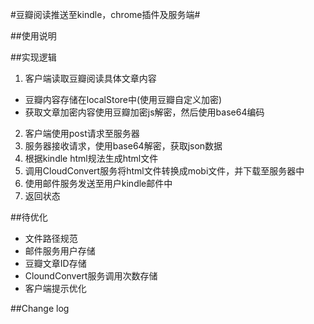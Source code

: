 #豆瓣阅读推送至kindle，chrome插件及服务端#

##使用说明


##实现逻辑
1. 客户端读取豆瓣阅读具体文章内容
  + 豆瓣内容存储在localStore中(使用豆瓣自定义加密)
  + 获取文章加密内容使用豆瓣加密js解密，然后使用base64编码
2. 客户端使用post请求至服务器
3. 服务器接收请求，使用base64解密，获取json数据
4. 根据kindle html规法生成html文件
5. 调用CloudConvert服务将html文件转换成mobi文件，并下载至服务器中
6. 使用邮件服务发送至用户kindle邮件中
7. 返回状态

##待优化
+ 文件路径规范
+ 邮件服务用户存储
+ 豆瓣文章ID存储
+ CloundConvert服务调用次数存储
+ 客户端提示优化

##Change log
